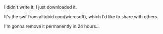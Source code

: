 I didn't write it. I just downloaded it.

It's the swf from alltobid.com(wicresoft), which I'd like to share with others.

I'm gonna remove it permanently in 24 hours...
